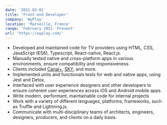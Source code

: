 ```yaml
---
date: '2021-02-01'
title: 'Front-end Developer'
company: 'WyPlay'
location: 'Marseille, France'
range: 'February 2021- Present'
url: 'https://wyplay.com/'
---
```


- Developed and maintained code for TV providers using HTML, CSS, JavaScript (ES6), Typescript, React-native, React.js.
- Manually tested native and cross-platform apps in various environments, ensure compatibility and responsiveness.
- Clients included [Canal+](http://canalplus.com), [SKY](https://sky.co.nz), and more.
- Implemented units and functionals tests for web and native apps, using Jest and Detox.
- Interfaced with user experience designers and other developers to ensure coherent user experiences across iOS and Android mobile apps.
- Write modern, performant, maintainable code for internal projects
- Work with a variety of different languages, platforms, frameworks, such as Truffle and Lightning.js.
- Communicate with multi-disciplinary teams of architects, engineers, designers, producers, and clients on a daily basis.
